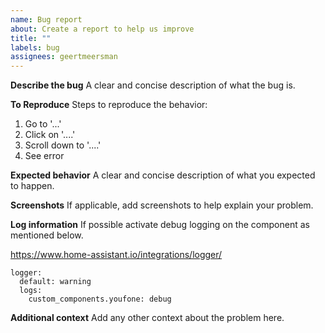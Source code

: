 ```yaml
---
name: Bug report
about: Create a report to help us improve
title: ""
labels: bug
assignees: geertmeersman
---
```


**Describe the bug**
A clear and concise description of what the bug is.

**To Reproduce**
Steps to reproduce the behavior:

1. Go to '...'
2. Click on '....'
3. Scroll down to '....'
4. See error

**Expected behavior**
A clear and concise description of what you expected to happen.

**Screenshots**
If applicable, add screenshots to help explain your problem.

**Log information**
If possible activate debug logging on the component as mentioned below.

https://www.home-assistant.io/integrations/logger/
```
logger:
  default: warning
  logs:
    custom_components.youfone: debug
```

**Additional context**
Add any other context about the problem here.
